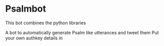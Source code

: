 # Psalmbot

This bot combines the python libraries 

A bot to automatically generate Psalm like utterances and tweet them
Put your own authkey details in 

